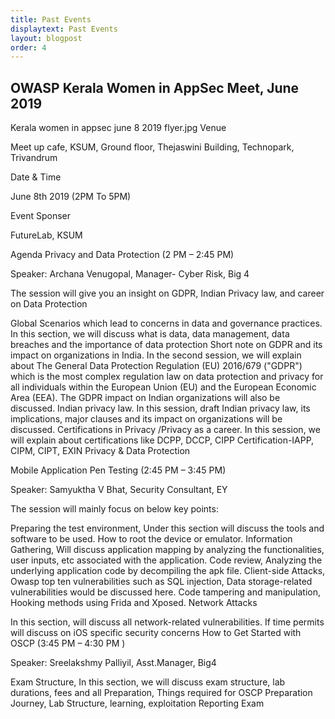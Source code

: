 ```yaml
---
title: Past Events
displaytext: Past Events
layout: blogpost
order: 4
---
```

## OWASP Kerala Women in AppSec Meet, June 2019

Kerala women in appsec june 8 2019 flyer.jpg
Venue

Meet up cafe, KSUM, Ground floor, Thejaswini Building, Technopark, Trivandrum

Date & Time

   June 8th 2019 (2PM To 5PM)

Event Sponser

FutureLab, KSUM

Agenda
Privacy and Data Protection (2 PM – 2:45 PM)

Speaker: Archana Venugopal, Manager- Cyber Risk, Big 4

The session will give you an insight on GDPR, Indian Privacy law, and career on Data Protection

Global Scenarios which lead to concerns in data and governance practices. In this section, we will discuss what is data, data management, data breaches and the importance of data protection
Short note on GDPR and its impact on organizations in India. In the second session, we will explain about The General Data Protection Regulation (EU) 2016/679 ("GDPR") which is the most complex regulation law on data protection and privacy for all individuals within the European Union (EU) and the European Economic Area (EEA). The GDPR impact on Indian organizations will also be discussed.
Indian privacy law. In this session, draft Indian privacy law, its implications, major clauses and its impact on organizations will be discussed.
Certifications in Privacy /Privacy as a career. In this session, we will explain about certifications like DCPP, DCCP, CIPP Certification-IAPP, CIPM, CIPT, EXIN Privacy & Data Protection

Mobile Application Pen Testing (2:45 PM – 3:45 PM)

Speaker: Samyuktha V Bhat, Security Consultant, EY

The session will mainly focus on below key points:

Preparing the test environment, Under this section will discuss the tools and software to be used. How to root the device or emulator.
Information Gathering, Will discuss application mapping by analyzing the functionalities, user inputs, etc associated with the application.
Code review, Analyzing the underlying application code by decompiling the apk file.
Client-side Attacks, Owasp top ten vulnerabilities such as SQL injection, Data storage-related vulnerabilities would be discussed here.
Code tampering and manipulation, Hooking methods using Frida and Xposed.
Network Attacks

In this section, will discuss all network-related vulnerabilities. If time permits will discuss on iOS specific security concerns
How to Get Started with OSCP (3:45 PM – 4:30 PM )

Speaker: Sreelakshmy Palliyil, Asst.Manager, Big4

Exam Structure, In this section, we will discuss exam structure, lab durations, fees and all
Preparation, Things required for OSCP Preparation
Journey, Lab Structure, learning, exploitation
Reporting
Exam

